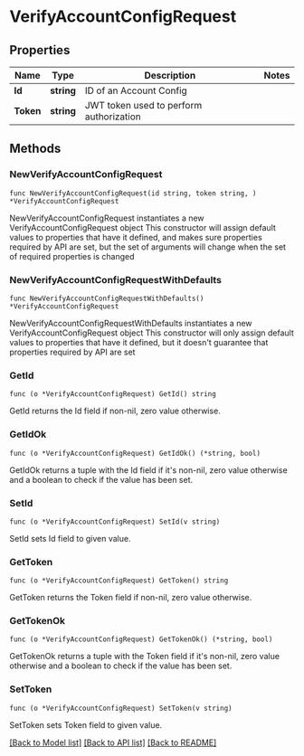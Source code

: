 # VerifyAccountConfigRequest

## Properties

Name | Type | Description | Notes
------------ | ------------- | ------------- | -------------
**Id** | **string** | ID of an Account Config | 
**Token** | **string** | JWT token used to perform authorization | 

## Methods

### NewVerifyAccountConfigRequest

`func NewVerifyAccountConfigRequest(id string, token string, ) *VerifyAccountConfigRequest`

NewVerifyAccountConfigRequest instantiates a new VerifyAccountConfigRequest object
This constructor will assign default values to properties that have it defined,
and makes sure properties required by API are set, but the set of arguments
will change when the set of required properties is changed

### NewVerifyAccountConfigRequestWithDefaults

`func NewVerifyAccountConfigRequestWithDefaults() *VerifyAccountConfigRequest`

NewVerifyAccountConfigRequestWithDefaults instantiates a new VerifyAccountConfigRequest object
This constructor will only assign default values to properties that have it defined,
but it doesn't guarantee that properties required by API are set

### GetId

`func (o *VerifyAccountConfigRequest) GetId() string`

GetId returns the Id field if non-nil, zero value otherwise.

### GetIdOk

`func (o *VerifyAccountConfigRequest) GetIdOk() (*string, bool)`

GetIdOk returns a tuple with the Id field if it's non-nil, zero value otherwise
and a boolean to check if the value has been set.

### SetId

`func (o *VerifyAccountConfigRequest) SetId(v string)`

SetId sets Id field to given value.


### GetToken

`func (o *VerifyAccountConfigRequest) GetToken() string`

GetToken returns the Token field if non-nil, zero value otherwise.

### GetTokenOk

`func (o *VerifyAccountConfigRequest) GetTokenOk() (*string, bool)`

GetTokenOk returns a tuple with the Token field if it's non-nil, zero value otherwise
and a boolean to check if the value has been set.

### SetToken

`func (o *VerifyAccountConfigRequest) SetToken(v string)`

SetToken sets Token field to given value.



[[Back to Model list]](../README.md#documentation-for-models) [[Back to API list]](../README.md#documentation-for-api-endpoints) [[Back to README]](../README.md)



